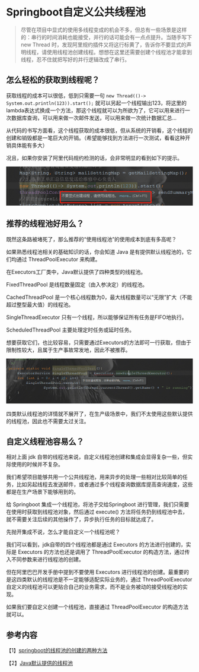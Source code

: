 # Springboot自定义公共线程池

> 尽管在项目中显式的使用多线程变成的机会不多，但总有一些场景是这样的：串行的时间消耗也能接受，并行的话可能会有一点点提升。当随手写下 new Thread 时，发现阿里规约插件又将这行标黄了，告诉你不要显式的声明线程，请使用线程池创建线程。想想在这里还需要创建个线程池才能拿到线程，忍不住就把写好的并行逻辑改成了串行。

## 怎么轻松的获取到线程呢？

获取线程的成本可以很低，低到只需要一句 ``new Thread(()-> System.out.println(123)).start();`` 就可以另起一个线程输出123，将这里的lambda表达式换成一个方法，那这个线程就可以为所欲为了，它可以用来进行一次数据库查询，可以用来做一次邮件发送，可以用来做一次统计数据汇总...

从代码的书写方面看，这个线程获取的成本很低，但从系统的开销看，这个线程的创建和销毁都是一笔巨大的开销。（希望能够找到方法进行一次测试，看看这种开销具体能有多大）

况且，如果你安装了阿里代码规约检测的话，会非常明显的看到如下的提示。

![image-20210118185442130](图片/image-20210118185442130.png)

## 推荐的线程池好用么？

既然这条路被堵死了，那么推荐的“使用线程池”的使用成本到底有多高呢？

如果熟悉线程池相关的基础知识的话，你会知道 Java 是有提供默认线程池的，它们均通过 ThreadPoolExecutor 来构建。

在Executors工厂类中，Java默认提供了四种类型的线程池。

FixedThreadPool 是线程数量固定（由入参决定）的线程池。

CachedThreadPool 是一个核心线程数为0，最大线程数量可以“无限”扩大（不能超过整型最大值）的线程池。

SingleThreadExecutor 只有一个线程，所以能够保证所有任务是FIFO地执行。

ScheduledThreadPool 主要处理定时任务或延时任务。

想要获取它们，也比较容易，只需要通过Executors的方法即可一行获取，但由于限制性较大，且属于生产事故常发地，因此不被推荐。

![image-20210118192406721](图片/image-20210118192406721.png)

四类默认线程池的详情就不展开了，在生产级场景中，我们不太使用这些默认提供的线程池，因此也不需要太过关注。

## 自定义线程池容易么？

相对上面 jdk 自带的线程池来说，自定义线程池创建和集成会显得复杂一些，但实际使用的时候并不复杂。

我们希望项目能够共用一个公共线程池，用来异步的处理一些相对比较简单的任务，比如另起线程去发送邮件，或者通过多个线程查询数据库提高查询速度，这些都是在生产场景下能够用到的。

给 Springboot 集成一个线程池，将池子交给Springboot 进行管理，我们只需要在使用时获取到线程池对象，然后通过 execute() 方法将任务扔到线程池中去，就不需要关注后续的其他操作了，异步执行任务的目标就达成了。

先抛开集成不说，怎么才能自定义一个线程池呢？

我们可以看到，jdk自带的四个线程池都是通过 Executors 的方法进行创建的，实际是 Executors 的方法也还是调用了 ThreadPoolExecutor  的构造方法，通过传入不同参数来进行线程池的创建。

但在阿里巴巴开发手册中提到不要使用 Executors 进行线程池的创建。最重要的是这四类默认的线程池是不一定能够适配实际业务的，通过 ThreadPoolExecutor 自定义的线程池可以更贴合自己的业务需求，而不是业务被动的接受线程池的实现。

如果我们要自定义创建一个线程池，直接通过 ThreadPoolExecutor 的构造方法就可以。



## 参考内容

【1】[springboot的线程池的创建的两种方法](https://blog.csdn.net/qq_34204599/article/details/106013204)

【2】[Java默认提供的线程池](https://www.cnblogs.com/amunote/p/10322294.html)
